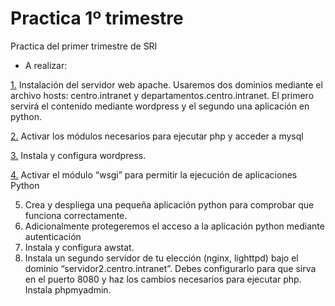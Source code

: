 # Practica 1º trimestre
Practica del primer trimestre de SRI

- A realizar:

[1.](https://github.com/AlvaroAMGX/Practica1trimestre/blob/main/Ejercicio1.md)  Instalación del servidor web apache. Usaremos dos dominios mediante el archivo hosts: centro.intranet y departamentos.centro.intranet. El primero servirá el contenido mediante wordpress y el segundo una aplicación en python.

[2.](https://github.com/AlvaroAMGX/Practica1trimestre/blob/main/Ejercicio2.md)  Activar los módulos necesarios para ejecutar php y acceder a mysql

[3.](https://github.com/AlvaroAMGX/Practica1trimestre/blob/main/Ejercicio3.md)  Instala y configura wordpress.

[4.](https://github.com/AlvaroAMGX/Practica1trimestre/blob/main/Ejercicio4.md)  Activar el módulo “wsgi” para permitir la ejecución de aplicaciones Python

5.  Crea y despliega una pequeña aplicación python para comprobar que funciona correctamente.
6.  Adicionalmente protegeremos el acceso a la aplicación python mediante autenticación
7.  Instala y configura awstat.
8.  Instala un segundo servidor de tu elección (nginx, lighttpd) bajo el dominio        “servidor2.centro.intranet”. Debes configurarlo para que sirva en el puerto 8080 y haz los cambios  necesarios para ejecutar php. Instala phpmyadmin.

